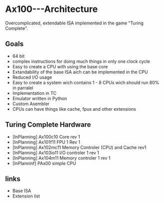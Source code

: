 # Ax100---Architecture
Overcomplicated, extendable ISA implemented in the game "Turing Complete".

## Goals 
- 64 bit
- complex instructions for doing much things in only one clock cycle
- Easy to create a CPU with using the base core
- Extandability of the base ISA aich can be implemented in the CPU
- Reduced I/O usage
- Easy to create a system wich contains 1 - 8 CPUs wich should run 80% in parralel
- Implementation in TC
- Emulator written in Python
- Custom Asembler
- CPUs can have things like cache, fpus and other extensions

## Turing Complete Hardware
- [InPlanning] Ax100c10 Core rev 1
- [InPlanning] Ax101f11 FPU 1 Rev 1
- [InPlanning] Ax102mc11 Memory Controler (CPU) and Cache rev1
- [InPlanning] Ax103io11 I/O controler 1 rev 1
- [InPlanning] Ax104m11 Memory controler 1 rev 1
- [InPlanninf] PAx00 simple CPU

## links
- Base ISA
- Extension list
